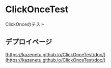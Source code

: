 # ClickOnceTest
ClickOnceのテスト

## デプロイページ
[https://kazenetu.github.io/ClickOnceTest/doc/](https://kazenetu.github.io/ClickOnceTest/doc/)